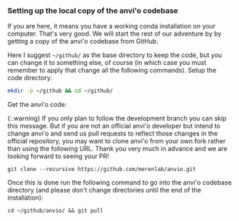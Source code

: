### Setting up the local copy of the anvi'o codebase

If you are here, it means you have a working conda installation on your computer. That's very good. We will start the rest of our adventure by by getting a copy of the anvi'o codebase from GitHub.

Here I suggest `~/github/` as the base directory to keep the code, but you can change it to something else, of course (in which case you must remember to apply that change all the following commands). Setup the code directory:

``` bash
mkdir -p ~/github && cd ~/github/
```

Get the anvi'o code:

{:.warning}
If you only plan to follow the development branch you can skip this message. But if you are not an official anvi'o developer but intend to change anvi'o and send us pull requests to reflect those changes in the official repository, you may want to clone anvi'o from your own fork rather than using the following URL. Thank you very much in advance and we are looking forward to seeing your PR!

```
git clone --recursive https://github.com/merenlab/anvio.git
```

Once this is done run the following command to go into the anvi'o codebase directory (and please don't change directories until the end of the installation):

```
cd ~/github/anvio/ && git pull
```
